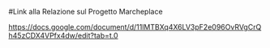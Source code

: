 #Link alla Relazione sul Progetto Marcheplace

https://docs.google.com/document/d/11lMTBXq4X6LV3pF2e096OvRVgCrQh45zCDX4VPfx4dw/edit?tab=t.0
